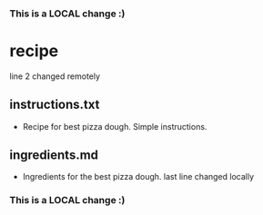 
### This is a LOCAL change :)
# recipe
line 2 changed remotely
## instructions.txt
- Recipe for best pizza dough.  Simple instructions.
## ingredients.md
- Ingredients for the best pizza dough.
last line changed locally
### This is a LOCAL change :)
